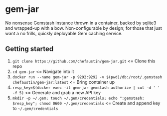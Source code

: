 # gem-jar
No nonsense Gemstash instance thrown in a container, backed by sqlite3 and wrapped-up with a bow. Non-configurable by design; for those that just want a no frills, quickly deployable Gem caching service.

## Getting started
1. `git clone https://github.com/chefaustin/gem-jar.git` <= Clone this repo
2. `cd gem-jar` <= Navigate into it
3. `docker run --name gem-jar -p 9292:9292 -v $(pwd)/db:/root/.gemstash chefaustin/gem-jar:latest` <= Bring container up
4. `resp_key=$(docker exec -it gem-jar gemstash authorize | cut -d ' ' -f 5)` <= Generate and grab a new API key
5. `mkdir -p ~/.gem; touch ~/.gem/credentials; echo ":gemstash: $resp_key"; chmod 0600 ~/.gem/credentials` <= Create and append key to `~/.gem/credentials`
